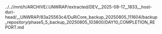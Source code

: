 ../..//mnt/h/ARCHIVE/.UNWRAP/extracted/DEV__2025-08-17__1833__host-duri-head/__UNWRAP/83a25563c4/DuRiCore_backup_20250805_111604/backup_repository/phase5_5_backup_20250805_103800/DAY10_COMPLETION_REPORT.md